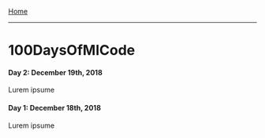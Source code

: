 [Home](../readme.md)

-----
# 100DaysOfMlCode

#### Day 2: December 19th, 2018
Lurem ipsume

#### Day 1: December 18th, 2018
Lurem ipsume

